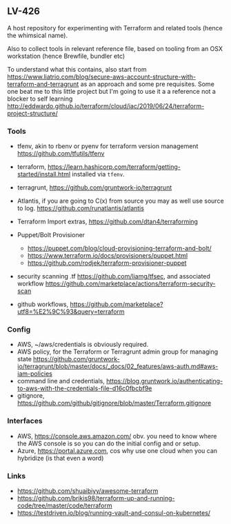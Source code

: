 LV-426
------

A host repository for experimenting with Terraform and related tools (hence the whimsical name). 

Also to collect tools in relevant reference file, based on tooling from an OSX workstation (hence Brewfile, bundler etc)

To understand what this contains, also start from https://www.liatrio.com/blog/secure-aws-account-structure-with-terraform-and-terragrunt as an approach and some pre requisites. 
Some one beat me to this little project but I'm going to use it a a reference not a blocker to self learning http://eddwardo.github.io/terraform/cloud/iac/2019/06/24/terraform-project-structure/

### Tools

* tfenv, akin to rbenv or pyenv for terraform version management https://github.com/tfutils/tfenv 
* terraform, https://learn.hashicorp.com/terraform/getting-started/install.html installed via `tfenv`. 
* terragrunt, https://github.com/gruntwork-io/terragrunt 

* Atlantis, if you are going to C(x) from source you may as well use source to log. https://github.com/runatlantis/atlantis
* Terraform Import extras, https://github.com/dtan4/terraforming
* Puppet/Bolt Provisioner 
  * https://puppet.com/blog/cloud-provisioning-terraform-and-bolt/ 
  * https://www.terraform.io/docs/provisioners/puppet.html
  * https://github.com/rodjek/terraform-provisioner-puppet
* security scanning .tf https://github.com/liamg/tfsec, and associated workflow https://github.com/marketplace/actions/terraform-security-scan
* github workflows, https://github.com/marketplace?utf8=%E2%9C%93&query=terraform 

### Config

* AWS, ~/aws/credentials is obviously required.
* AWS policy, for the Terraform or Terragrunt admin group for managing state https://github.com/gruntwork-io/terragrunt/blob/master/docs/_docs/02_features/aws-auth.md#aws-iam-policies 
* command line and credentials, https://blog.gruntwork.io/authenticating-to-aws-with-the-credentials-file-d16c0fbcbf9e
* gitignore, https://github.com/github/gitignore/blob/master/Terraform.gitignore 

### Interfaces

* AWS, https://console.aws.amazon.com/ obv. you need to know where the AWS console is so you can do the initial config and or setup.
* Azure, https://portal.azure.com, cos why use one cloud when you can hybridize (is that even a word)

### Links

* https://github.com/shuaibiyy/awesome-terraform 
* https://github.com/brikis98/terraform-up-and-running-code/tree/master/code/terraform
* https://testdriven.io/blog/running-vault-and-consul-on-kubernetes/
